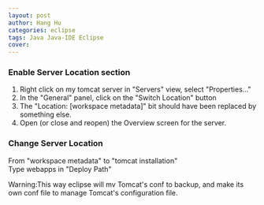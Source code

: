 ```yaml
---
layout: post
author: Hang Hu
categories: eclipse
tags: Java Java-IDE Eclipse 
cover: 
---
```


### Enable Server Location section

1. Right click on my tomcat server in "Servers" view, select "Properties…"  
2. In the "General" panel, click on the "Switch Location" button  
3. The "Location: [workspace metadata]" bit should have been replaced by something else.  
4. Open (or close and reopen) the Overview screen for the server.  
### Change Server Location

From "workspace metadata" to "tomcat installation"  
Type webapps in "Deploy Path"

Warning:This way eclipse will mv Tomcat's conf to backup, and make its own conf file to manage Tomcat's configuration file.   

